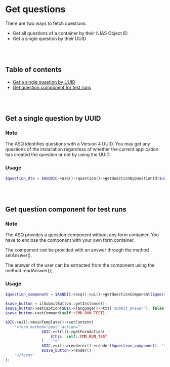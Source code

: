 # Get questions

There are two ways to fetch questions:
* Get all questions of a container by their ILIAS Object ID
* Get a single question by their UUID 

<br>
<br>


## Table of contents

- [Get a single question by UUID](#get-a-single-question-by-uuid)  
- [Get question component for test runs](#get-question-component-for-test-runs)  
    
<br>
<br>



## Get a single question by UUID

### Note

The ASQ identifies questions with a Version 4 UUID. You may get any questions of the installation regardless of whether the current application has created the question or not by using the UUID.

### Usage

```php
$question_dto = $ASQDIC->asq()->question()->getQuestionByQuestionId($uuid_object);
```
    
<br>
<br>


## Get question component for test runs

### Note

The ASQ provides a question component without any form container. You have to enclose the component with your own form container.

The component can be provided with an answer through the method setAnswer().

The answer of the user can be extracted from the component using the method readAnswer();

### Usage

```php
$question_component = $ASQDIC->asq()->ui()->getQuestionComponent($question_dto);
        
$save_button = ilSubmitButton::getInstance();
$save_button->setCaption($DIC->language()->txt('submit_answer'), false);
$save_button->setCommand(self::CMD_RUN_TEST);

$DIC->ui()->mainTemplate()->setContent(
    '<form method="post" action="' . 
                $DIC->ctrl()->getFormAction(
                    $this, self::CMD_RUN_TEST
                ) . '">' .
                $DIC->ui()->renderer()->render($question_component). '<br />' .
                $save_button->render() .
    '</form>'
);
```





